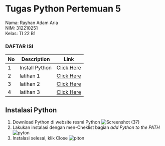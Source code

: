 # Tugas Python Pertemuan 5
Nama: Rayhan Adam Aria<br>
NIM: 312210251<br>
Kelas: TI 22 B1<br>

### DAFTAR ISI <br>
| No | Description | Link |
| ----- | ----- | ---- |
| 1 | Install Python| [Click Here](#Install-Python)|
| 2 | latihan 1 | [Click Here](#Latihan-1) |
| 3 | latihan 2 | [Click Here](#Latihan-2) |
| 4 | latihan 3 | [Click Here](#Latihan-3) |


## Instalasi Python
1. Download Python di website resmi Python
![Screenshot (37)](https://user-images.githubusercontent.com/115473812/197373642-0f7e1430-145a-4723-8491-5a9d1a071de8.png)
2. Lakukan instalasi dengan men-Cheklist bagian *add Python to the PATH* 
![pyton](https://user-images.githubusercontent.com/115473812/197374000-bcff4144-d9d1-4b99-856b-428962834841.png)
3. Instalasi selesai, klik Close
![piton](https://user-images.githubusercontent.com/115473812/197374112-975ec893-0f1e-4e74-bf59-1517c3d98a6f.png)
